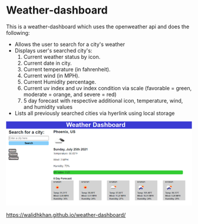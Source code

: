 # Weather-dashboard
This is a weather-dashboard which uses the openweather api and does the following:
- Allows the user to search for a city's weather
- Displays user's searched city's:
    1. Current weather status by icon.
    2. Current date in city.
    3. Current temperature (in fahrenheit).
    4. Current wind (in MPH).
    5. Current Humidity percentage.
    6. Current uv index and uv index condition via scale (favorable = green, moderate = orange, and severe = red)
    7. 5 day forecast with respective additional icon, temperature, wind, and humidity values
- Lists all previously searched cities via hyerlink using local storage

<img src="./assets/pics/app-screenshot.png" />

 https://walidhkhan.github.io/weather-dashboard/